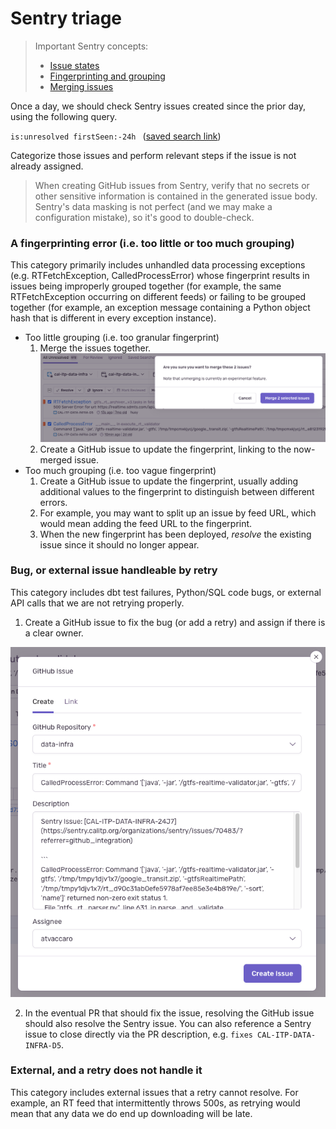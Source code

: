 # Sentry triage
> Important Sentry concepts:
> * [Issue states](https://docs.sentry.io/product/issues/states-triage/)
> * [Fingerprinting and grouping](https://docs.sentry.io/product/sentry-basics/grouping-and-fingerprints/)
> * [Merging issues](https://docs.sentry.io/product/data-management-settings/event-grouping/merging-issues/)

Once a day, we should check Sentry issues created since the prior day, using the following query.

`is:unresolved firstSeen:-24h ` ([saved search link](https://sentry.calitp.org/organizations/sentry/issues/searches/5/?environment=cal-itp-data-infra&project=2))

Categorize those issues and perform relevant steps if the issue is not already assigned.

> When creating GitHub issues from Sentry, verify that no secrets or other sensitive information is contained in the generated issue body. Sentry's data masking is not perfect (and we may make a configuration mistake), so it's good to double-check.

### A fingerprinting error (i.e. too little or too much grouping)
This category primarily includes unhandled data processing exceptions (e.g. RTFetchException, CalledProcessError) whose fingerprint results in issues being improperly grouped together (for example, the same RTFetchException occurring on different feeds) or failing to be grouped together (for example, an exception message containing a Python object hash that is different in every exception instance).

* Too little grouping (i.e. too granular fingerprint)
    1. Merge the issues together. ![](sentry_merging.png)
    2. Create a GitHub issue to update the fingerprint, linking to the now-merged issue.
* Too much grouping (i.e. too vague fingerprint)
    1. Create a GitHub issue to update the fingerprint, usually adding additional values to the fingerprint to distinguish between different errors.
    2. For example, you may want to split up an issue by feed URL, which would mean adding the feed URL to the fingerprint.
    3. When the new fingerprint has been deployed, _resolve_ the existing issue since it should no longer appear.


### Bug, or external issue handleable by retry
This category includes dbt test failures, Python/SQL code bugs, or external API calls that we are not retrying properly.

1. Create a GitHub issue to fix the bug (or add a retry) and assign if there is a clear owner.

![](create_github_issue_from_sentry.png)

2. In the eventual PR that should fix the issue, resolving the GitHub issue should also resolve the Sentry issue. You can also reference a Sentry issue to close directly via the PR description, e.g. `fixes CAL-ITP-DATA-INFRA-D5`.

### External, and a retry does not handle it
This category includes external issues that a retry cannot resolve. For example, an RT feed that intermittently throws 500s, as retrying would mean that any data we do end up downloading will be late.
